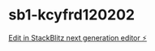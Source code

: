 # sb1-kcyfrd120202

[Edit in StackBlitz next generation editor ⚡️](https://stackblitz.com/~/github.com/sakur0u0/sb1-kcyfrd120202)